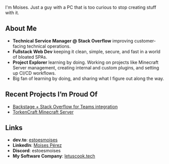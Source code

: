 I'm Moises. Just a guy with a PC that is too curious to stop creating stuff with it.

## About Me

* **Technical Service Manager @ Stack Overflow** improving customer-facing technical operations.
* **Fullstack Web Dev** keeping it clean, simple, secure, and fast in a world of bloated SPAs.
* **Project Explorer** learning by doing. Working on projects like Minecraft Server management, creating internal and custom plugins, and setting up CI/CD workflows.
* Big fan of learning by doing, and sharing what I figure out along the way.

## Recent Projects I’m Proud Of

* [Backstage + Stack Overflow for Teams integration](https://github.com/StackExchange/backstage-stackoverflow)
* [TorkenCraft Minecraft Server](https://torkencraft.es/)

## Links

* **dev.to**: [estoesmoises](https://dev.to/estoesmoises)
* **LinkedIn**: [Moises Pérez](https://www.linkedin.com/in/moisesiperez/)
* **Discord**: estoesmoises
* **My Software Company**: [letuscook.tech](https://letuscook.tech/)
